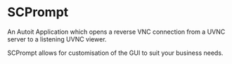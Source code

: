 # SCPrompt
An Autoit Application which opens a reverse VNC connection from a UVNC server to a listening UVNC viewer. 

SCPrompt allows for customisation of the GUI to suit your business needs.

